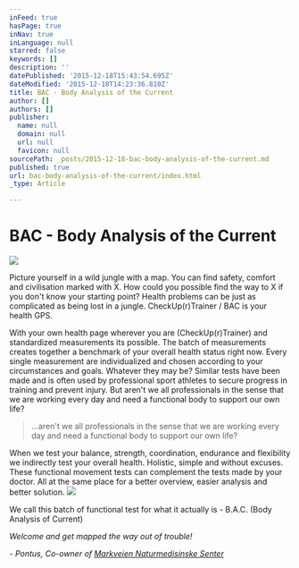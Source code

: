 ```yaml
---
inFeed: true
hasPage: true
inNav: true
inLanguage: null
starred: false
keywords: []
description: ''
datePublished: '2015-12-18T15:43:54.695Z'
dateModified: '2015-12-18T14:23:36.810Z'
title: BAC - Body Analysis of the Current
author: []
authors: []
publisher:
  name: null
  domain: null
  url: null
  favicon: null
sourcePath: _posts/2015-12-18-bac-body-analysis-of-the-current.md
published: true
url: bac-body-analysis-of-the-current/index.html
_type: Article

---
```

# BAC - Body Analysis of the Current
![](https://the-grid-user-content.s3-us-west-2.amazonaws.com/dbd74a36-72c2-455e-bf91-54226071c048.jpg)

Picture yourself in a wild jungle with a map. You can find safety, comfort and civilisation marked with X. How could you possible find the way to X if you don't know your starting point? Health problems can be just as complicated as being lost in a jungle. CheckUp(r)Trainer / BAC is your health GPS. 

With your own health page wherever you are (CheckUp(r)Trainer) and standardized measurements its possible. The batch of measurements creates together a benchmark of your overall health status right now. Every single measurement are individualized and chosen according to your circumstances and goals. Whatever they may be? Similar tests have been made and is often used by professional sport athletes to secure progress in training and prevent injury. But aren't we all professionals in the sense that we are working every day and need a functional body to support our own life? 
> 
> ...aren't we all professionals in the sense that we are working every day and need a functional body to support our own life? 

When we test your balance, strength, coordination, endurance and flexibility we indirectly test your overall health. Holistic, simple and without excuses. These functional movement tests can complement the tests made by your doctor. All at the same place for a better overview, easier analysis and better solution.
![](https://the-grid-user-content.s3-us-west-2.amazonaws.com/70e683cf-d6dc-489d-93c6-0142dc5dfd65.jpg)

We call this batch of functional test for what it actually is - B.A.C. (Body Analysis of Current)

_Welcome and get mapped the way out of trouble!_

_- Pontus, Co-owner of [Markveien Naturmedisinske Senter][0]_

[0]: http://www.mns.no/behandling/fysiske-tester-mosjonister/